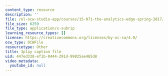 ```yaml
---
content_type: resource
description: ''
file: /ol-ocw-studio-app/courses/15-071-the-analytics-edge-spring-2017/447ed338ef1b0444291d99825ae465d8_2wtc5Su-fZA.srt
file_size: 6259
file_type: application/x-subrip
learning_resource_types: []
license: https://creativecommons.org/licenses/by-nc-sa/4.0/
ocw_type: OCWFile
resourcetype: Other
title: 3play caption file
uid: 447ed338-ef1b-0444-291d-99825ae465d8
video_metadata:
  youtube_id: null
---
```

